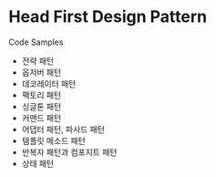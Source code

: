 # Head First Design Pattern
Code Samples
- 전략 패턴
- 옵저버 패턴
- 데코레이터 패턴
- 팩토리 패턴
- 싱글톤 패턴
- 커맨드 패턴
- 어댑터 패턴, 파사드 패턴
- 템플릿 메소드 패턴
- 반복자 패턴과 컴포지트 패턴
- 상태 패턴
